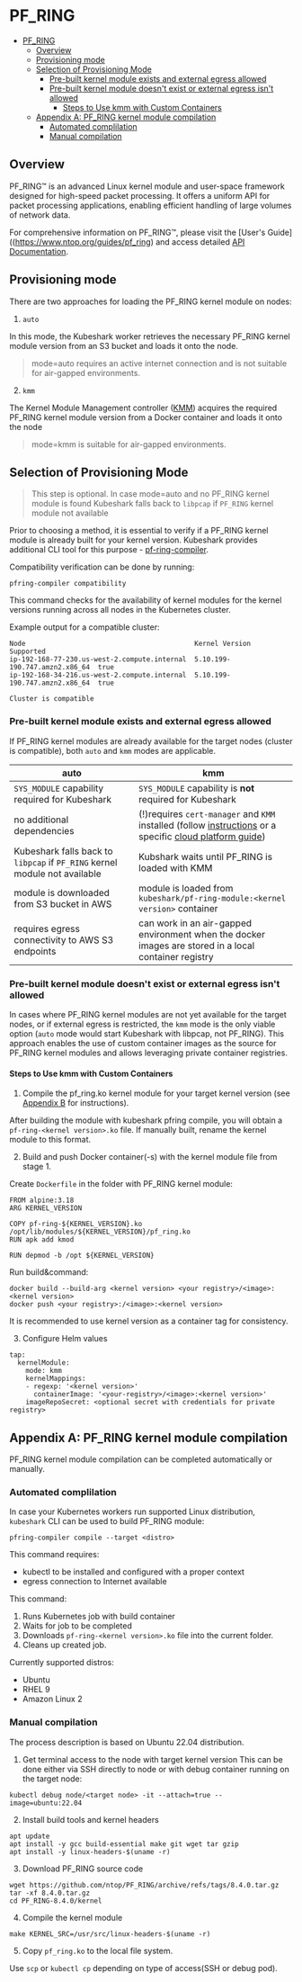 # PF_RING

<!-- TOC -->

- [PF_RING](#pf_ring)
    - [Overview](#overview)
    - [Provisioning mode](#provisioning-mode)
    - [Selection of Provisioning Mode](#selection-of-provisioning-mode)
        - [Pre-built kernel module exists and external egress allowed](#pre-built-kernel-module-exists-and-external-egress-allowed)
        - [Pre-built kernel module doesn't exist or external egress isn't allowed](#pre-built-kernel-module-doesnt-exist-or-external-egress-isnt-allowed)
            - [Steps to Use kmm with Custom Containers](#steps-to-use-kmm-with-custom-containers)
    - [Appendix A: PF_RING kernel module compilation](#appendix-a-pf_ring-kernel-module-compilation)
        - [Automated complilation](#automated-complilation)
        - [Manual compilation](#manual-compilation)

<!-- /TOC -->

## Overview

PF_RING™ is an advanced Linux kernel module and user-space framework designed for high-speed packet processing. It offers a uniform API for packet processing applications, enabling efficient handling of large volumes of network data.

For comprehensive information on PF_RING™, please visit the [User's Guide]((https://www.ntop.org/guides/pf_ring) and access detailed [API Documentation](http://www.ntop.org/guides/pf_ring_api/files.html).

## Provisioning mode

There are two approaches for loading the PF_RING kernel module on nodes:

1. `auto`

In this mode, the Kubeshark worker retrieves the necessary PF_RING kernel module version from an S3 bucket and loads it onto the node.

> mode=auto requires an active internet connection and is not suitable for air-gapped environments.

2. `kmm`

The Kernel Module Management controller ([KMM](https://kmm.sigs.k8s.io/documentation/deploy_kmod/)) acquires the required PF_RING kernel module version from a Docker container and loads it onto the node

> mode=kmm is suitable for air-gapped environments.

## Selection of Provisioning Mode

> This step is optional. In case mode=auto and no PF_RING kernel module is found Kubeshark falls back to `libpcap` if `PF_RING` kernel module not available

Prior to choosing a method, it is essential to verify if a PF_RING kernel module is already built for your kernel version.
Kubeshark provides additional CLI tool for this purpose - [pf-ring-compiler](https://github.com/kubeshark/pf-ring-compiler).

Compatibility verification can be done by running:

```
pfring-compiler compatibility
```

This command checks for the availability of kernel modules for the kernel versions running across all nodes in the Kubernetes cluster.

Example output for a compatible cluster:
```
Node                                          Kernel Version                 Supported
ip-192-168-77-230.us-west-2.compute.internal  5.10.199-190.747.amzn2.x86_64  true
ip-192-168-34-216.us-west-2.compute.internal  5.10.199-190.747.amzn2.x86_64  true

Cluster is compatible
```


### Pre-built kernel module exists and external egress allowed

If PF_RING kernel modules are already available for the target nodes (cluster is compatible), both `auto` and `kmm` modes are applicable.

|auto|kmm|
|----|---|
| `SYS_MODULE` capability required for Kubeshark | `SYS_MODULE` capability is **not** required for Kubeshark|
| no additional dependencies | (!)requires `cert-manager` and `KMM` installed (follow [instructions](https://kmm.sigs.k8s.io/documentation/install/) or a specific [cloud platform guide](https://kmm.sigs.k8s.io/lab/)) |
| Kubeshark falls back to `libpcap` if `PF_RING` kernel module not available | Kubshark waits until PF_RING is loaded with KMM|
| module is downloaded from S3 bucket in AWS | module is loaded from `kubeshark/pf-ring-module:<kernel version>` container|
| requires egress connectivity to AWS S3 endpoints | can work in an air-gapped environment when the docker images are stored in a local container registry|


### Pre-built kernel module doesn't exist or external egress isn't allowed

In cases where PF_RING kernel modules are not yet available for the target nodes, or if external egress is restricted, the `kmm` mode is the only viable option (`auto` mode would start Kubeshark with libpcap, not PF_RING).
This approach enables the use of custom container images as the source for PF_RING kernel modules and allows leveraging private container registries.

#### Steps to Use kmm with Custom Containers

1. Compile the pf_ring.ko kernel module for your target kernel version (see [Appendix B](#appendix-b-pf_ring-kernel-module-compilation) for instructions).

After building the module with kubeshark pfring compile, you will obtain a `pf-ring-<kernel version>.ko` file.
If manually built, rename the kernel module to this format.

2. Build and push Docker container(-s) with the kernel module file from stage 1.

Create `Dockerfile` in the folder with PF_RING kernel module:

```
FROM alpine:3.18
ARG KERNEL_VERSION

COPY pf-ring-${KERNEL_VERSION}.ko /opt/lib/modules/${KERNEL_VERSION}/pf_ring.ko
RUN apk add kmod

RUN depmod -b /opt ${KERNEL_VERSION}
```

Run build&command:

```
docker build --build-arg <kernel version> <your registry>/<image>:<kernel version>
docker push <your registry>:/<image>:<kernel version>
```

It is recommended to use kernel version as a container tag for consistency.


3. Configure Helm values

```
tap:
  kernelModule:
    mode: kmm
    kernelMappings:
    - regexp: '<kernel version>'
      containerImage: '<your-registry>/<image>:<kernel version>'
    imageRepoSecret: <optional secret with credentials for private registry>
```


## Appendix A: PF_RING kernel module compilation

PF_RING kernel module compilation can be completed automatically or manually.

### Automated complilation

In case your Kubernetes workers run supported Linux distribution, `kubeshark` CLI can be used to build PF_RING module:

```
pfring-compiler compile --target <distro>
```

This command requires:
- kubectl to be installed and configured with a proper context
- egress connection to Internet available

This command:
1. Runs Kubernetes job with build container
2. Waits for job to be completed
3. Downloads `pf-ring-<kernel version>.ko` file into the current folder.
4. Cleans up created job.

Currently supported distros:
- Ubuntu
- RHEL 9
- Amazon Linux 2

### Manual compilation

The process description is based on Ubuntu 22.04 distribution.

1. Get terminal access to the node with target kernel version
This can be done either via SSH directly to node or with debug container running on the target node:

```
kubectl debug node/<target node> -it --attach=true --image=ubuntu:22.04
```

2. Install build tools and kernel headers

```
apt update
apt install -y gcc build-essential make git wget tar gzip
apt install -y linux-headers-$(uname -r)
```

3. Download PF_RING source code

```
wget https://github.com/ntop/PF_RING/archive/refs/tags/8.4.0.tar.gz
tar -xf 8.4.0.tar.gz
cd PF_RING-8.4.0/kernel
```

4. Compile the kernel module

```
make KERNEL_SRC=/usr/src/linux-headers-$(uname -r)
```

5. Copy `pf_ring.ko` to the local file system.

Use `scp` or `kubectl cp` depending on type of access(SSH or debug pod).

